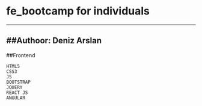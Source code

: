 # fe_bootcamp for individuals
--------
##Authoor: Deniz Arslan
-------
##Frontend
```
HTML5
CSS3
JS
BOOTSTRAP
JQUERY
REACT JS
ANGULAR

```
